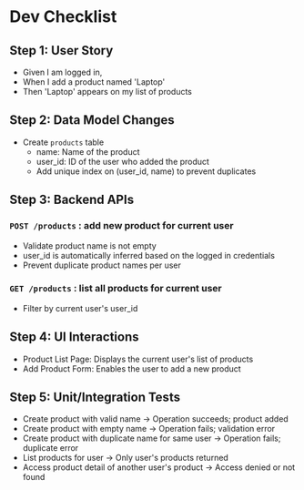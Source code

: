 # Dev Checklist

## Step 1: User Story

- Given I am logged in, 
- When I add a product named 'Laptop' 
- Then 'Laptop' appears on my list of products

## Step 2: Data Model Changes

- Create `products` table 
   - name: Name of the product
   - user_id: ID of the user who added the product
   - Add unique index on (user_id, name) to prevent duplicates

## Step 3: Backend APIs

### `POST /products` : add new product for current user
- Validate product name is not empty
- user_id is automatically inferred based on the logged in credentials
- Prevent duplicate product names per user

### `GET /products` : list all products for current user
- Filter by current user's user_id

## Step 4: UI Interactions

- Product List Page: Displays the current user's list of products
- Add Product Form: Enables the user to add a new product

## Step 5: Unit/Integration Tests

- Create product with valid name -> Operation succeeds; product added
- Create product with empty name -> Operation fails; validation error
- Create product with duplicate name for same user -> Operation fails; duplicate error
- List products for user -> Only user's products returned
- Access product detail of another user's product -> Access denied or not found